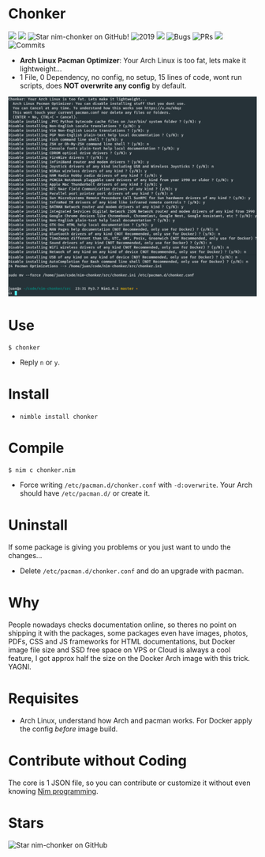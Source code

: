 # Chonker

![](https://img.shields.io/github/languages/top/juancarlospaco/nim-chonker?style=for-the-badge)
![](https://img.shields.io/github/languages/count/juancarlospaco/nim-chonker?logoColor=green&style=for-the-badge)
![](https://img.shields.io/github/stars/juancarlospaco/nim-chonker?style=for-the-badge "Star nim-chonker on GitHub!")
![](https://img.shields.io/maintenance/yes/2019?style=for-the-badge "2019")
![](https://img.shields.io/github/languages/code-size/juancarlospaco/nim-chonker?style=for-the-badge)
![](https://img.shields.io/github/issues-raw/juancarlospaco/nim-chonker?style=for-the-badge "Bugs")
![](https://img.shields.io/github/issues-pr-raw/juancarlospaco/nim-chonker?style=for-the-badge "PRs")
![](https://img.shields.io/github/commit-activity/y/juancarlospaco/nim-chonker?style=for-the-badge)
![](https://img.shields.io/github/last-commit/juancarlospaco/nim-chonker?style=for-the-badge "Commits")

- **Arch Linux Pacman Optimizer**: Your Arch Linux is too fat, lets make it lightweight...
- 1 File, 0 Dependency, no config, no setup, 15 lines of code, wont run scripts, does **NOT overwrite any config** by default.

![](https://raw.githubusercontent.com/juancarlospaco/nim-chonker/master/temp.png "Does NOT run 'sudo mv', just prints the command for you")


# Use

```
$ chonker
```

- Reply `n` or `y`.


# Install

- `nimble install chonker`


# Compile

```
$ nim c chonker.nim
```

- Force writing `/etc/pacman.d/chonker.conf` with `-d:overwrite`. Your Arch should have `/etc/pacman.d/` or create it.


# Uninstall

If some package is giving you problems or you just want to undo the changes...

- Delete `/etc/pacman.d/chonker.conf` and do an upgrade with pacman.


# Why

People nowadays checks documentation online, so theres no point on shipping it with the packages,
some packages even have images, photos, PDFs, CSS and JS frameworks for HTML documentations,
but Docker image file size and SSD free space on VPS or Cloud is always a cool feature,
I got approx half the size on the Docker Arch image with this trick. YAGNI.


# Requisites

- Arch Linux, understand how Arch and pacman works. For Docker apply the config *before* image build.


# Contribute without Coding

The core is 1 JSON file, so you can contribute or customize it without even knowing [Nim programming](https://nim-lang.org/learn.html).


# Stars

![Star nim-chonker on GitHub](https://starchart.cc/juancarlospaco/nim-chonker.svg "Star nim-chonker on GitHub!")
